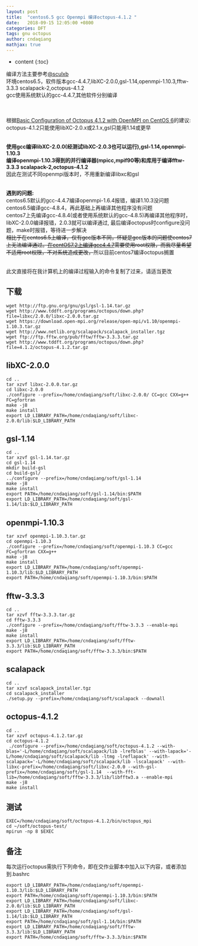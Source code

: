 ```yaml
---
layout: post
title:  "centos6.5 gcc Openmpi 编译octopus-4.1.2 "
date:   2018-09-15 12:05:00 +0800
categories: DFT
tags: gnu octopus
author: cndaqiang
mathjax: true
---
```

* content
{:toc}

编译方法主要参考[@sculxb](https://www.zybuluo.com/sculxb/note/987446#octopus%E5%AE%89%E8%A3%85-%E7%AE%97%E7%9B%98)<br>
环境centos6.5，软件版本gcc-4.4.7,libXC-2.0.0,gsl-1.14,openmpi-1.10.3,fftw-3.3.3 scalapack-2,octopus-4.1.2<br>
gcc使用系统默认的gcc-4.4.7,其他软件分别编译





 <br> <br>
根据[Basic Configuration of Octopus 4.1.2 with OpenMPI on CentOS 6](https://linuxcluster.wordpress.com/2015/03/25/basic-configuration-of-octopus-4-1-2-with-openmpi-on-centos-6/)的建议:<br>
octopus-4.1.2只能使用libXC-2.0.x或2.1.x,gsl只能用1.14或更早<br><br>

**使用gcc编译libXC-2.0.0(经测试libXC-2.0.3也可以运行),gsl-1.14,openmpi-1.10.3**<br>
**编译openmpi-1.10.3得到的并行编译器(mpicc,mpif90等)和库用于编译fftw-3.3.3 scalapack-2,octopus-4.1.2**<br>
因此在测试不同openmpi版本时，不用重新编译libxc和gsl


<br>**遇到的问题:**<br>
centos6.5默认的gcc-4.4.7编译openmpi-1.6.4报错，编译1.10.3没问题<br>
centos6.5编译gcc-4.8.4，再此基础上再编译其他程序没有问题<br>
centos7上先编译gcc-4.8.4(或者使用系统默认的gcc-4.8.5)再编译其他程序时，libXC-2.0.0编译报错，2.0.3就可以编译通过,
最后编译octopus时configure没问题，make时报错，等待进一步解决
<br>~~相比于在centos6.5上编译，仅有gcc版本不同，怀疑是gcc版本的问题使centos7上无法编译通过。[在centOS7.2上编译gcc4.4.7](https://www.cnblogs.com/tianjiqx/p/6224479.html)需要使用root权限，而我尽量希望不适用root权限，不对系统造成更改，~~所以目前centos7编译octopus搁置
<br> <br>

此文直接将在我计算机上的编译过程输入的命令复制了过来，请适当更改

## 下载

```
wget http://ftp.gnu.org/gnu/gsl/gsl-1.14.tar.gz
wget http://www.tddft.org/programs/octopus/down.php?file=libxc/2.0.0/libxc-2.0.0.tar.gz
wget https://download.open-mpi.org/release/open-mpi/v1.10/openmpi-1.10.3.tar.gz
wget http://www.netlib.org/scalapack/scalapack_installer.tgz
wget ftp://ftp.fftw.org/pub/fftw/fftw-3.3.3.tar.gz
wget http://www.tddft.org/programs/octopus/down.php?file=4.1.2/octopus-4.1.2.tar.gz
```
## libXC-2.0.0
```
cd ..
tar xzvf libxc-2.0.0.tar.gz 
cd libxc-2.0.0
./configure --prefix=/home/cndaqiang/soft/libxc-2.0.0/ CC=gcc CXX=g++ FC=gfortran
make -j8
make install
export LD_LIBRARY_PATH=/home/cndaqiang/soft/libxc-2.0.0/lib:$LD_LIBRARY_PATH
```

## gsl-1.14

```
cd ..
tar xzvf gsl-1.14.tar.gz 
cd gsl-1.14
mkdir build-gsl
cd build-gsl/
../configure --prefix=/home/cndaqiang/soft/gsl-1.14
make -j8
make install
export PATH=/home/cndaqiang/soft/gsl-1.14/bin:$PATH
export LD_LIBRARY_PATH=/home/cndaqiang/soft/gsl-1.14/lib:$LD_LIBRARY_PATH
```

## openmpi-1.10.3
```
tar xzvf openmpi-1.10.3.tar.gz 
cd openmpi-1.10.3
./configure --prefix=/home/cndaqiang/soft/openmpi-1.10.3 CC=gcc FC=gfortran CXX=g++
make -j8
make install
export LD_LIBRARY_PATH=/home/cndaqiang/soft/openmpi-1.10.3/lib:$LD_LIBRARY_PATH
export PATH=/home/cndaqiang/soft/openmpi-1.10.3/bin:$PATH
```

## fftw-3.3.3

```
cd ..
tar xzvf fftw-3.3.3.tar.gz 
cd fftw-3.3.3
./configure --prefix=/home/cndaqiang/soft/fftw-3.3.3 --enable-mpi
make -j8
make install
export LD_LIBRARY_PATH=/home/cndaqiang/soft/fftw-3.3.3/lib:$LD_LIBRARY_PATH
export PATH=/home/cndaqiang/soft/fftw-3.3.3/bin:$PATH
```

## scalapack

```
cd ..
tar xzvf scalapack_installer.tgz 
cd scalapack_installer
./setup.py --prefix=/home/cndaqiang/soft/scalapack --downall
```

## octopus-4.1.2
```
cd ..
tar xzvf octopus-4.1.2.tar.gz 
cd octopus-4.1.2
 ./configure --prefix=/home/cndaqiang/soft/octopus-4.1.2 --with-blas='-L/home/cndaqiang/soft/scalapack/lib -lrefblas' --with-lapack='-L/home/cndaqiang/soft/scalapack/lib -ltmg -lreflapack' --with-scalapack='-L/home/cndaqiang/soft/scalapack/lib -lscalapack' --with-libxc-prefix=/home/cndaqiang/soft/libxc-2.0.0 --with-gsl-prefix=/home/cndaqiang/soft/gsl-1.14  --with-fft-lib=/home/cndaqiang/soft/fftw-3.3.3/lib/libfftw3.a --enable-mpi
make -j8
make install
```

## 测试
```
EXEC=/home/cndaqiang/soft/octopus-4.1.2/bin/octopus_mpi 
cd ~/soft/octopus-test/
mpirun -np 8 $EXEC
```

## 备注
每次运行octopus需执行下列命令，即在交作业脚本中加入以下内容，或者添加到.bashrc
```
export LD_LIBRARY_PATH=/home/cndaqiang/soft/openmpi-1.10.3/lib:$LD_LIBRARY_PATH
export PATH=/home/cndaqiang/soft/openmpi-1.10.3/bin:$PATH
export LD_LIBRARY_PATH=/home/cndaqiang/soft/libxc-2.0.0/lib:$LD_LIBRARY_PATH
export LD_LIBRARY_PATH=/home/cndaqiang/soft/gsl-1.14/lib:$LD_LIBRARY_PATH
export PATH=/home/cndaqiang/soft/gsl-1.14/bin:$PATH
export LD_LIBRARY_PATH=/home/cndaqiang/soft/fftw-3.3.3/lib:$LD_LIBRARY_PATH
export PATH=/home/cndaqiang/soft/fftw-3.3.3/bin:$PATH
```


